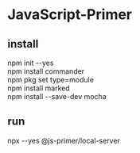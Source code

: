 # JavaScript-Primer

## install

npm init --yes  
npm install commander  
npm pkg set type=module  
npm install marked  
npm install --save-dev mocha  

## run

npx --yes @js-primer/local-server
